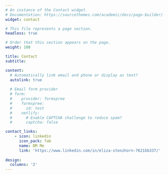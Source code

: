 ```yaml
---
# An instance of the Contact widget.
# Documentation: https://sourcethemes.com/academic/docs/page-builder/
widget: contact

# This file represents a page section.
headless: true

# Order that this section appears on the page.
weight: 100

title: Contact
subtitle:

content:
  # Automatically link email and phone or display as text?
  autolink: true
  
  # Email form provider
  # form:
  #    provider: formspree
  #    formspree:
  #      id: test
  #    netlify:
  #      # Enable CAPTCHA challenge to reduce spam?
  #      captcha: false

contact_links:
    - icon: linkedin
      icon_pack: fab
      name: DM Me
      link: 'https://www.linkedin.com/in/eliza-stenzhorn-7621bb337/'
    
design:
  columns: '2'
---
```

